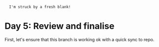 ```
  I'm struck by a fresh blank!
```

# Day 5: Review and finalise

First, let's ensure that this branch is working ok with a quick sync to repo.
